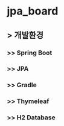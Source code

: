 # jpa_board
## > 개발환경
### >> Spring Boot
### >> JPA
### >> Gradle
### >> Thymeleaf
### >> H2 Database
